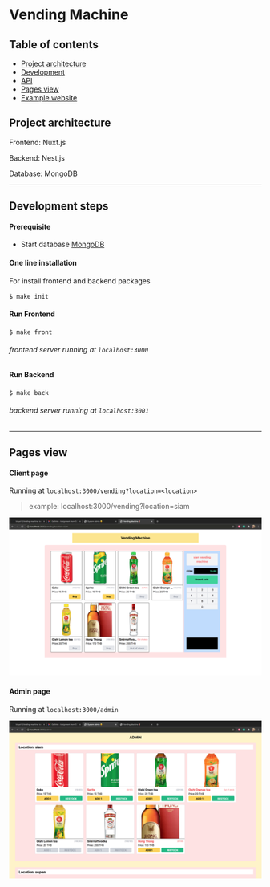 # Vending Machine

## Table of contents

- [Project architecture](#project-architecture)
- [Development](#development-steps)
- [API](backend/README.md)
- [Pages view](#pages-view)
- [Example website](example.md)

## Project architecture

Frontend: Nuxt.js

Backend: Nest.js

Database: MongoDB

---

## Development steps

#### Prerequisite

- Start database [MongoDB](https://www.mongodb.com/3)

#### One line installation

For install frontend and backend packages

```
$ make init
```

#### Run Frontend

```
$ make front
```

###### frontend server running at `localhost:3000`

#### Run Backend

```
$ make back
```

###### backend server running at `localhost:3001`

---

## Pages view

#### Client page

Running at `localhost:3000/vending?location=<location>`

> example: localhost:3000/vending?location=siam

![client page](./screenshots/client/normal-buy-1.png)

#### Admin page

Running at `localhost:3000/admin`

![admin page](./screenshots/system-admin/page-out-of-stock-1.png)
